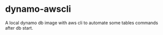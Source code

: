 # dynamo-awscli
A local dynamo db image with aws cli to automate some tables commands after db start.
